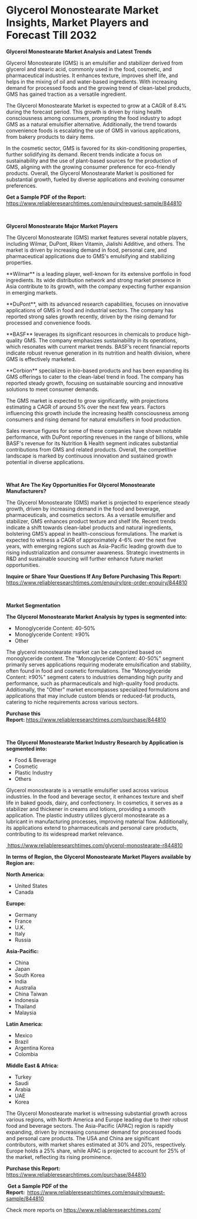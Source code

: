 <p><h1>Glycerol Monostearate Market Insights, Market Players and Forecast Till 2032</h1></p><p><strong>Glycerol Monostearate Market Analysis and Latest Trends</strong></p>
<p><p>Glycerol Monostearate (GMS) is an emulsifier and stabilizer derived from glycerol and stearic acid, commonly used in the food, cosmetic, and pharmaceutical industries. It enhances texture, improves shelf life, and helps in the mixing of oil and water-based ingredients. With increasing demand for processed foods and the growing trend of clean-label products, GMS has gained traction as a versatile ingredient.</p><p>The Glycerol Monostearate Market is expected to grow at a CAGR of 8.4% during the forecast period. This growth is driven by rising health consciousness among consumers, prompting the food industry to adopt GMS as a natural emulsifier alternative. Additionally, the trend towards convenience foods is escalating the use of GMS in various applications, from bakery products to dairy items. </p><p>In the cosmetic sector, GMS is favored for its skin-conditioning properties, further solidifying its demand. Recent trends indicate a focus on sustainability and the use of plant-based sources for the production of GMS, aligning with the growing consumer preference for eco-friendly products. Overall, the Glycerol Monostearate Market is positioned for substantial growth, fueled by diverse applications and evolving consumer preferences.</p></p>
<p><strong>Get a Sample PDF of the Report:&nbsp;</strong> <a href="https://www.reliableresearchtimes.com/enquiry/request-sample/844810?utm_campaign=3264&utm_medium=2&utm_source=Github&utm_content=ia&utm_term=31032025&utm_id=glycerol-monostearate">https://www.reliableresearchtimes.com/enquiry/request-sample/844810</a></p>
<p>&nbsp;</p>
<p><strong>Glycerol Monostearate Major Market Players</strong></p>
<p><p>The Glycerol Monostearate (GMS) market features several notable players, including Wilmar, DuPont, Riken Vitamin, Jialishi Additive, and others. The market is driven by increasing demand in food, personal care, and pharmaceutical applications due to GMS's emulsifying and stabilizing properties.</p><p>**Wilmar** is a leading player, well-known for its extensive portfolio in food ingredients. Its wide distribution network and strong market presence in Asia contribute to its growth, with the company expecting further expansion in emerging markets.</p><p>**DuPont**, with its advanced research capabilities, focuses on innovative applications of GMS in food and industrial sectors. The company has reported strong sales growth recently, driven by the rising demand for processed and convenience foods.</p><p>**BASF** leverages its significant resources in chemicals to produce high-quality GMS. The company emphasizes sustainability in its operations, which resonates with current market trends. BASF’s recent financial reports indicate robust revenue generation in its nutrition and health division, where GMS is effectively marketed.</p><p>**Corbion** specializes in bio-based products and has been expanding its GMS offerings to cater to the clean-label trend in food. The company has reported steady growth, focusing on sustainable sourcing and innovative solutions to meet consumer demands.</p><p>The GMS market is expected to grow significantly, with projections estimating a CAGR of around 5% over the next few years. Factors influencing this growth include the increasing health consciousness among consumers and rising demand for natural emulsifiers in food production.</p><p>Sales revenue figures for some of these companies have shown notable performance, with DuPont reporting revenues in the range of billions, while BASF's revenue for its Nutrition & Health segment indicates substantial contributions from GMS and related products. Overall, the competitive landscape is marked by continuous innovation and sustained growth potential in diverse applications.</p></p>
<p>&nbsp;</p>
<p><strong>What Are The Key Opportunities For Glycerol Monostearate Manufacturers?</strong></p>
<p><p>The Glycerol Monostearate (GMS) market is projected to experience steady growth, driven by increasing demand in the food and beverage, pharmaceuticals, and cosmetics sectors. As a versatile emulsifier and stabilizer, GMS enhances product texture and shelf life. Recent trends indicate a shift towards clean-label products and natural ingredients, bolstering GMS’s appeal in health-conscious formulations. The market is expected to witness a CAGR of approximately 4-6% over the next five years, with emerging regions such as Asia-Pacific leading growth due to rising industrialization and consumer awareness. Strategic investments in R&D and sustainable sourcing will further enhance future market opportunities.</p></p>
<p><strong>Inquire or Share Your Questions If Any Before Purchasing This Report:</strong> <a href="https://www.reliableresearchtimes.com/enquiry/pre-order-enquiry/844810?utm_campaign=3264&utm_medium=2&utm_source=Github&utm_content=ia&utm_term=31032025&utm_id=glycerol-monostearate">https://www.reliableresearchtimes.com/enquiry/pre-order-enquiry/844810</a></p>
<p>&nbsp;</p>
<p><strong>Market Segmentation</strong></p>
<p><strong>The Glycerol Monostearate Market Analysis by types is segmented into:</strong></p>
<p><ul><li>Monoglyceride Content: 40-50%</li><li>Monoglyceride Content: ≥90%</li><li>Other</li></ul></p>
<p><p>The glycerol monostearate market can be categorized based on monoglyceride content. The "Monoglyceride Content: 40-50%" segment primarily serves applications requiring moderate emulsification and stability, often found in food and cosmetic formulations. The "Monoglyceride Content: ≥90%" segment caters to industries demanding high purity and performance, such as pharmaceuticals and high-quality food products. Additionally, the "Other" market encompasses specialized formulations and applications that may include custom blends or reduced-fat products, catering to niche requirements across various sectors.</p></p>
<p><strong>Purchase this Report:&nbsp;</strong><a href="https://www.reliableresearchtimes.com/purchase/844810?utm_campaign=3264&utm_medium=2&utm_source=Github&utm_content=ia&utm_term=31032025&utm_id=glycerol-monostearate">https://www.reliableresearchtimes.com/purchase/844810</a></p>
<p>&nbsp;</p>
<p><strong>The Glycerol Monostearate Market Industry Research by Application is segmented into:</strong></p>
<p><ul><li>Food & Beverage</li><li>Cosmetic</li><li>Plastic Industry</li><li>Others</li></ul></p>
<p><p>Glycerol monostearate is a versatile emulsifier used across various industries. In the food and beverage sector, it enhances texture and shelf life in baked goods, dairy, and confectionery. In cosmetics, it serves as a stabilizer and thickener in creams and lotions, providing a smooth application. The plastic industry utilizes glycerol monostearate as a lubricant in manufacturing processes, improving material flow. Additionally, its applications extend to pharmaceuticals and personal care products, contributing to its widespread market relevance.</p></p>
<p><a href="https://www.reliableresearchtimes.com/glycerol-monostearate-r844810?utm_campaign=3264&utm_medium=2&utm_source=Github&utm_content=ia&utm_term=31032025&utm_id=glycerol-monostearate">&nbsp;https://www.reliableresearchtimes.com/glycerol-monostearate-r844810</a></p>
<p><strong>In terms of Region, the Glycerol Monostearate Market Players available by Region are:</strong></p>
<p>
    <p> <strong> North America: </strong>
        <ul>
            <li>United States</li>
            <li>Canada</li>
        </ul>
        </p> 
    <p> <strong> Europe: </strong>
        <ul>
            <li>Germany</li>
            <li>France</li>
            <li>U.K.</li>
            <li>Italy</li>
            <li>Russia</li>
        </ul>
        </p> 
    <p> <strong> Asia-Pacific: </strong>
        <ul>
            <li>China</li>
            <li>Japan</li>
            <li>South Korea</li>
            <li>India</li>
            <li>Australia</li>
            <li>China Taiwan</li>
            <li>Indonesia</li>
            <li>Thailand</li>
            <li>Malaysia</li>
        </ul>
        </p> 
    <p> <strong> Latin America: </strong>
        <ul>
            <li>Mexico</li>
            <li>Brazil</li>
            <li>Argentina Korea</li>
            <li>Colombia</li>
        </ul>
        </p> 
    <p> <strong> Middle East & Africa: </strong>
        <ul>
            <li>Turkey</li>
            <li>Saudi</li>
            <li>Arabia</li>
            <li>UAE</li>
            <li>Korea</li>
        </ul>
    </p>
    </p>
<p><p>The Glycerol Monostearate market is witnessing substantial growth across various regions, with North America and Europe leading due to their robust food and beverage sectors. The Asia-Pacific (APAC) region is rapidly expanding, driven by increasing consumer demand for processed foods and personal care products. The USA and China are significant contributors, with market shares estimated at 30% and 20%, respectively. Europe holds a 25% share, while APAC is projected to account for 25% of the market, reflecting its rising prominence.</p></p>
<p><strong>Purchase this Report: </strong><a href="https://www.reliableresearchtimes.com/purchase/844810?utm_campaign=3264&utm_medium=2&utm_source=Github&utm_content=ia&utm_term=31032025&utm_id=glycerol-monostearate">https://www.reliableresearchtimes.com/purchase/844810</a></p>
<p>&nbsp;<strong>Get a Sample PDF of the Report:&nbsp;&nbsp;</strong><a href="https://www.reliableresearchtimes.com/enquiry/request-sample/844810?utm_campaign=3264&utm_medium=2&utm_source=Github&utm_content=ia&utm_term=31032025&utm_id=glycerol-monostearate">https://www.reliableresearchtimes.com/enquiry/request-sample/844810</a></p>
<p><strong></strong></p>
<p>Check more reports on <a href="https://www.reliableresearchtimes.com/?utm_campaign=3264&utm_medium=2&utm_source=Github&utm_content=ia&utm_term=31032025&utm_id=glycerol-monostearate">https://www.reliableresearchtimes.com/</a></p>